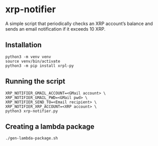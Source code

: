 # xrp-notifier

A simple script that periodically checks an XRP account’s balance and sends an email notification if it exceeds 10 XRP.

## Installation

```
python3 -m venv venv
source venv/bin/activate
python3 -m pip install xrpl-py
```

## Running the script

```
XRP_NOTIFIER_GMAIL_ACCOUNT=<GMail account> \
XRP_NOTIFIER_GMAIL_PWD=<GMail pwd> \
XRP_NOTIFIER_SEND_TO=<Email recipient> \
XRP_NOTIFIER_XRP_ACCOUNT=<XRP account> \
python3 xrp-notifier.py
```

## Creating a lambda package

```
./gen-lambda-package.sh
```

